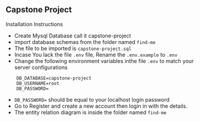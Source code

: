 

## Capstone Project

Installation Instructions
- Create Mysql Database call it capstone-project
- import database schemas from the  folder named `find-me` 
- The file to be imported is `capstone-project.sql`
- Incase You lack the file `.env` file, Rename the `.env.example` to `.env`
- Change the following environment variables inthe file `.env` to match your server configurations
```
	DB_DATABASE=capstone-project
	DB_USERNAME=root
	DB_PASSWORD=
```
- `DB_PASSWORD=` should be equal to your localhost login password
- Go to Register and create a new account then login in with the details.
- The entity relation diagram is inside the folder named `find-me`